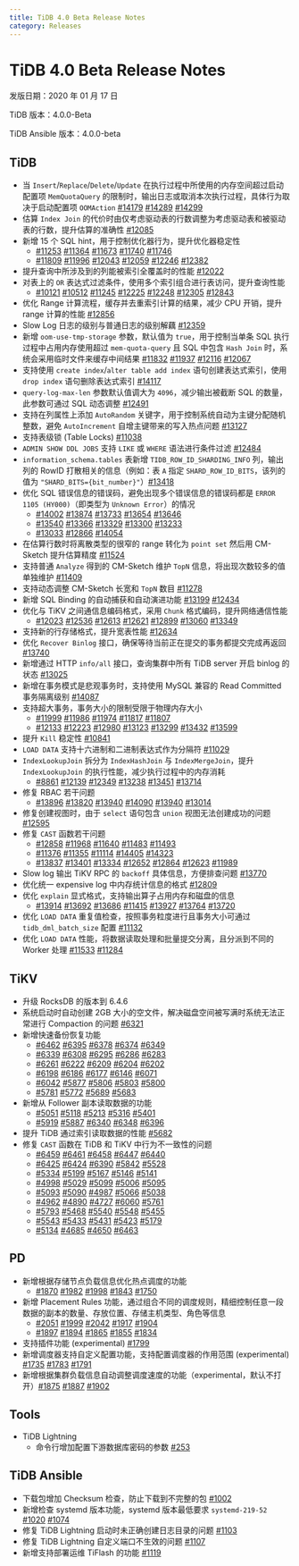 ```yaml
---
title: TiDB 4.0 Beta Release Notes
category: Releases
---
```


# TiDB 4.0 Beta Release Notes

发版日期：2020 年 01 月 17 日

TiDB 版本：4.0.0-Beta

TiDB Ansible 版本：4.0.0-beta

## TiDB

+ 当 `Insert`/`Replace`/`Delete`/`Update` 在执行过程中所使用的内存空间超过启动配置项 `MemQuotaQuery` 的限制时，输出日志或取消本次执行过程，具体行为取决于启动配置项 `OOMAction` [#14179](http://github.com/pingcap/tidb/pull/14179) [#14289](http://github.com/pingcap/tidb/pull/14289) [#14299](http://github.com/pingcap/tidb/pull/14299)
+ 估算 `Index Join` 的代价时由仅考虑驱动表的行数调整为考虑驱动表和被驱动表的行数，提升估算的准确性 [#12085](http://github.com/pingcap/tidb/pull/12085)
+ 新增  15 个 SQL hint，用于控制优化器行为，提升优化器稳定性
    - [#11253](http://github.com/pingcap/tidb/pull/11253) [#11364](http://github.com/pingcap/tidb/pull/11364) [#11673](http://github.com/pingcap/tidb/pull/11673) [#11740](http://github.com/pingcap/tidb/pull/11740) [#11746](http://github.com/pingcap/tidb/pull/11746)
    - [#11809](http://github.com/pingcap/tidb/pull/11809) [#11996](http://github.com/pingcap/tidb/pull/11996) [#12043](http://github.com/pingcap/tidb/pull/12043) [#12059](http://github.com/pingcap/tidb/pull/12059) [#12246](http://github.com/pingcap/tidb/pull/12246) [#12382](http://github.com/pingcap/tidb/pull/12382)
+ 提升查询中所涉及到的列能被索引全覆盖时的性能 [#12022](http://github.com/pingcap/tidb/pull/12022)
+ 对表上的 `OR` 表达式过滤条件，使用多个索引组合进行表访问，提升查询性能
    - [#10121](http://github.com/pingcap/tidb/pull/10121) [#10512](http://github.com/pingcap/tidb/pull/10512) [#11245](http://github.com/pingcap/tidb/pull/11245) [#12225](http://github.com/pingcap/tidb/pull/12225) [#12248](http://github.com/pingcap/tidb/pull/12248) [#12305](http://github.com/pingcap/tidb/pull/12305) [#12843](http://github.com/pingcap/tidb/pull/12843)
+ 优化 Range 计算流程，缓存并去重索引计算的结果，减少 CPU 开销，提升 range 计算的性能 [#12856](http://github.com/pingcap/tidb/pull/12856)
+ Slow Log 日志的级别与普通日志的级别解藕 [#12359](http://github.com/pingcap/tidb/pull/12359)
+ 新增 `oom-use-tmp-storage` 参数，默认值为 `true`，用于控制当单条 SQL 执行过程中占用内存使用超过 `mem-quota-query` 且 SQL 中包含 `Hash Join` 时，系统会采用临时文件来缓存中间结果 [#11832](http://github.com/pingcap/tidb/pull/11832) [#11937](http://github.com/pingcap/tidb/pull/11937) [#12116](http://github.com/pingcap/tidb/pull/12116) [#12067](http://github.com/pingcap/tidb/pull/12067)
+ 支持使用 `create index`/`alter table add index` 语句创建表达式索引，使用 `drop index` 语句删除表达式索引 [#14117](http://github.com/pingcap/tidb/pull/14117)
+ `query-log-max-len` 参数默认值调大为 `4096`，减少输出被截断 SQL 的数量，此参数可通过 SQL 动态调整 [#12491](http://github.com/pingcap/tidb/pull/12491)
+ 支持在列属性上添加 `AutoRandom` 关键字，用于控制系统自动为主键分配随机整数，避免 `AutoIncrement` 自增主键带来的写入热点问题 [#13127](http://github.com/pingcap/tidb/pull/13127)
+ 支持表级锁 (Table Locks) [#11038](http://github.com/pingcap/tidb/pull/11038)
+ `ADMIN SHOW DDL JOBS` 支持 `LIKE` 或 `WHERE` 语法进行条件过滤 [#12484](http://github.com/pingcap/tidb/pull/12484)
+ `information_schema.tables` 表新增 `TIDB_ROW_ID_SHARDING_INFO` 列，输出列的 RowID 打散相关的信息（例如：表 `A` 指定 `SHARD_ROW_ID_BITS`，该列的值为 `"SHARD_BITS={bit_number}"`）[#13418](http://github.com/pingcap/tidb/pull/13418)
+ 优化 SQL 错误信息的错误码，避免出现多个错误信息的错误码都是 `ERROR 1105 (HY000)`（即类型为 `Unknown Error`）的情况
    - [#14002](http://github.com/pingcap/tidb/pull/14002) [#13874](http://github.com/pingcap/tidb/pull/13874) [#13733](http://github.com/pingcap/tidb/pull/13733) [#13654](http://github.com/pingcap/tidb/pull/13654) [#13646](http://github.com/pingcap/tidb/pull/13646)
    - [#13540](http://github.com/pingcap/tidb/pull/13540) [#13366](http://github.com/pingcap/tidb/pull/13366) [#13329](http://github.com/pingcap/tidb/pull/13329) [#13300](http://github.com/pingcap/tidb/pull/13300) [#13233](http://github.com/pingcap/tidb/pull/13233)
    - [#13033](http://github.com/pingcap/tidb/pull/13033) [#12866](http://github.com/pingcap/tidb/pull/12866) [#14054](http://github.com/pingcap/tidb/pull/14054)
+ 在估算行数时将离散类型的很窄的 range 转化为 `point set` 然后用 CM-Sketch 提升估算精度 [#11524](http://github.com/pingcap/tidb/pull/11524)
+ 支持普通 `Analyze` 得到的 CM-Sketch 维护 `TopN` 信息，将出现次数较多的值单独维护 [#11409](http://github.com/pingcap/tidb/pull/11409)
+ 支持动态调整 CM-Sketch 长宽和 `TopN` 数目 [#11278](http://github.com/pingcap/tidb/pull/11278)
+ 新增 SQL Binding 的自动捕获和自动演进功能 [#13199](http://github.com/pingcap/tidb/pull/13199) [#12434](http://github.com/pingcap/tidb/pull/12434)
+ 优化与 TiKV 之间通信息编码格式，采用 `Chunk` 格式编码，提升网络通信性能
    - [#12023](http://github.com/pingcap/tidb/pull/12023) [#12536](http://github.com/pingcap/tidb/pull/12536) [#12613](http://github.com/pingcap/tidb/pull/12613) [#12621](http://github.com/pingcap/tidb/pull/12621) [#12899](http://github.com/pingcap/tidb/pull/12899) [#13060](http://github.com/pingcap/tidb/pull/13060) [#13349](http://github.com/pingcap/tidb/pull/13349)
+ 支持新的行存储格式，提升宽表性能 [#12634](http://github.com/pingcap/tidb/pull/12634)
+ 优化 `Recover Binlog` 接口，确保等待当前正在提交的事务都提交完成再返回 [#13740](http://github.com/pingcap/tidb/pull/13740)
+ 新增通过 HTTP `info/all` 接口，查询集群中所有 TiDB server 开启 binlog 的状态 [#13025](http://github.com/pingcap/tidb/pull/13025)
+ 新增在事务模式是悲观事务时，支持使用 MySQL 兼容的 Read Committed 事务隔离级别 [#14087](http://github.com/pingcap/tidb/pull/14087)
+ 支持超大事务，事务大小的限制受限于物理内存大小
    - [#11999](http://github.com/pingcap/tidb/pull/11999) [#11986](http://github.com/pingcap/tidb/pull/11986) [#11974](http://github.com/pingcap/tidb/pull/11974) [#11817](http://github.com/pingcap/tidb/pull/11817) [#11807](http://github.com/pingcap/tidb/pull/11807)
    - [#12133](http://github.com/pingcap/tidb/pull/12133) [#12223](http://github.com/pingcap/tidb/pull/12223) [#12980](http://github.com/pingcap/tidb/pull/12980) [#13123](http://github.com/pingcap/tidb/pull/13123) [#13299](http://github.com/pingcap/tidb/pull/13299) [#13432](http://github.com/pingcap/tidb/pull/13432) [#13599](http://github.com/pingcap/tidb/pull/13599)
+ 提升 `Kill` 稳定性 [#10841](http://github.com/pingcap/tidb/pull/10841)
+ `LOAD DATA` 支持十六进制和二进制表达式作为分隔符 [#11029](http://github.com/pingcap/tidb/pull/11029)
+ `IndexLookupJoin` 拆分为 `IndexHashJoin` 与 `IndexMergeJoin`，提升 `IndexLookupJoin` 的执行性能，减少执行过程中的内存消耗
    - [#8861](http://github.com/pingcap/tidb/pull/8861) [#12139](http://github.com/pingcap/tidb/pull/12139) [#12349](http://github.com/pingcap/tidb/pull/12349) [#13238](http://github.com/pingcap/tidb/pull/13238) [#13451](http://github.com/pingcap/tidb/pull/13451) [#13714](http://github.com/pingcap/tidb/pull/13714)
+ 修复 RBAC 若干问题
    - [#13896](http://github.com/pingcap/tidb/pull/13896) [#13820](http://github.com/pingcap/tidb/pull/13820) [#13940](http://github.com/pingcap/tidb/pull/13940) [#14090](http://github.com/pingcap/tidb/pull/14090) [#13940](http://github.com/pingcap/tidb/pull/13940) [#13014](http://github.com/pingcap/tidb/pull/13014)
+ 修复创建视图时，由于 `select` 语句包含 `union` 视图无法创建成功的问题 [#12595](http://github.com/pingcap/tidb/pull/12595)
+ 修复 `CAST` 函数若干问题
    - [#12858](http://github.com/pingcap/tidb/pull/12858) [#11968](http://github.com/pingcap/tidb/pull/11968) [#11640](http://github.com/pingcap/tidb/pull/11640) [#11483](http://github.com/pingcap/tidb/pull/11483) [#11493](http://github.com/pingcap/tidb/pull/11493)
    - [#11376](http://github.com/pingcap/tidb/pull/11376) [#11355](http://github.com/pingcap/tidb/pull/11355) [#11114](http://github.com/pingcap/tidb/pull/11114) [#14405](http://github.com/pingcap/tidb/pull/14405) [#14323](http://github.com/pingcap/tidb/pull/14323)
    - [#13837](http://github.com/pingcap/tidb/pull/13837) [#13401](http://github.com/pingcap/tidb/pull/13401) [#13334](http://github.com/pingcap/tidb/pull/13334) [#12652](http://github.com/pingcap/tidb/pull/12652) [#12864](http://github.com/pingcap/tidb/pull/12864) [#12623](http://github.com/pingcap/tidb/pull/12623) [#11989](http://github.com/pingcap/tidb/pull/11989)
+ Slow log 输出 TiKV RPC 的 `backoff` 具体信息，方便排查问题 [#13770](http://github.com/pingcap/tidb/pull/13770)
+ 优化统一 expensive log 中内存统计信息的格式 [#12809](http://github.com/pingcap/tidb/pull/12809)
+ 优化 `explain` 显式格式，支持输出算子占用内存和磁盘的信息
    - [#13914](http://github.com/pingcap/tidb/pull/13914) [#13692](http://github.com/pingcap/tidb/pull/13692) [#13686](http://github.com/pingcap/tidb/pull/13686) [#11415](http://github.com/pingcap/tidb/pull/11415) [#13927](http://github.com/pingcap/tidb/pull/13927) [#13764](http://github.com/pingcap/tidb/pull/13764) [#13720](http://github.com/pingcap/tidb/pull/13720)
+ 优化 `LOAD DATA` 重复值检查，按照事务粒度进行且事务大小可通过 `tidb_dml_batch_size` 配置 [#11132](http://github.com/pingcap/tidb/pull/11132)
+ 优化 `LOAD DATA` 性能，将数据读取处理和批量提交分离，且分派到不同的 Worker 处理 [#11533](http://github.com/pingcap/tidb/pull/11533) [#11284](http://github.com/pingcap/tidb/pull/11284)

## TiKV

+ 升级 RocksDB 的版本到 6.4.6
+ 系统启动时自动创建 2GB 大小的空文件，解决磁盘空间被写满时系统无法正常进行 Compaction 的问题 [#6321](https://github.com/tikv/tikv/pull/6321)
+ 新增快速备份恢复功能
    - [#6462](https://github.com/tikv/tikv/pull/6462) [#6395](https://github.com/tikv/tikv/pull/6395) [#6378](https://github.com/tikv/tikv/pull/6378) [#6374](https://github.com/tikv/tikv/pull/6374) [#6349](https://github.com/tikv/tikv/pull/6349)
    - [#6339](https://github.com/tikv/tikv/pull/6339) [#6308](https://github.com/tikv/tikv/pull/6308) [#6295](https://github.com/tikv/tikv/pull/6295) [#6286](https://github.com/tikv/tikv/pull/6286) [#6283](https://github.com/tikv/tikv/pull/6283)
    - [#6261](https://github.com/tikv/tikv/pull/6261) [#6222](https://github.com/tikv/tikv/pull/6222) [#6209](https://github.com/tikv/tikv/pull/6209) [#6204](https://github.com/tikv/tikv/pull/6204) [#6202](https://github.com/tikv/tikv/pull/6202)
    - [#6198](https://github.com/tikv/tikv/pull/6198) [#6186](https://github.com/tikv/tikv/pull/6186) [#6177](https://github.com/tikv/tikv/pull/6177) [#6146](https://github.com/tikv/tikv/pull/6146) [#6071](https://github.com/tikv/tikv/pull/6071)
    - [#6042](https://github.com/tikv/tikv/pull/6042) [#5877](https://github.com/tikv/tikv/pull/5877) [#5806](https://github.com/tikv/tikv/pull/5806) [#5803](https://github.com/tikv/tikv/pull/5803) [#5800](https://github.com/tikv/tikv/pull/5800)
    - [#5781](https://github.com/tikv/tikv/pull/5781) [#5772](https://github.com/tikv/tikv/pull/5772) [#5689](https://github.com/tikv/tikv/pull/5689) [#5683](https://github.com/tikv/tikv/pull/5683)
+ 新增从 Follower 副本读取数据的功能
    - [#5051](https://github.com/tikv/tikv/pull/5051) [#5118](https://github.com/tikv/tikv/pull/5118) [#5213](https://github.com/tikv/tikv/pull/5213) [#5316](https://github.com/tikv/tikv/pull/5316) [#5401](https://github.com/tikv/tikv/pull/5401)
    - [#5919](https://github.com/tikv/tikv/pull/5919) [#5887](https://github.com/tikv/tikv/pull/5887) [#6340](https://github.com/tikv/tikv/pull/6340) [#6348](https://github.com/tikv/tikv/pull/6348) [#6396](https://github.com/tikv/tikv/pull/6396)
+ 提升 TiDB 通过索引读取数据的性能 [#5682](https://github.com/tikv/tikv/pull/5682)
+ 修复 `CAST` 函数在 TiDB 和 TiKV 中行为不一致性的问题
    - [#6459](https://github.com/tikv/tikv/pull/6459) [#6461](https://github.com/tikv/tikv/pull/6461) [#6458](https://github.com/tikv/tikv/pull/6458) [#6447](https://github.com/tikv/tikv/pull/6447) [#6440](https://github.com/tikv/tikv/pull/6440)
    - [#6425](https://github.com/tikv/tikv/pull/6425) [#6424](https://github.com/tikv/tikv/pull/6424) [#6390](https://github.com/tikv/tikv/pull/6390) [#5842](https://github.com/tikv/tikv/pull/5842) [#5528](https://github.com/tikv/tikv/pull/5528)
    - [#5334](https://github.com/tikv/tikv/pull/5334) [#5199](https://github.com/tikv/tikv/pull/5199) [#5167](https://github.com/tikv/tikv/pull/5167) [#5146](https://github.com/tikv/tikv/pull/5146) [#5141](https://github.com/tikv/tikv/pull/5141)
    - [#4998](https://github.com/tikv/tikv/pull/4998) [#5029](https://github.com/tikv/tikv/pull/5029) [#5099](https://github.com/tikv/tikv/pull/5099) [#5006](https://github.com/tikv/tikv/pull/5006) [#5095](https://github.com/tikv/tikv/pull/5095)
    - [#5093](https://github.com/tikv/tikv/pull/5093) [#5090](https://github.com/tikv/tikv/pull/5090) [#4987](https://github.com/tikv/tikv/pull/4987) [#5066](https://github.com/tikv/tikv/pull/5066) [#5038](https://github.com/tikv/tikv/pull/5038)
    - [#4962](https://github.com/tikv/tikv/pull/4962) [#4890](https://github.com/tikv/tikv/pull/4890) [#4727](https://github.com/tikv/tikv/pull/4727) [#6060](https://github.com/tikv/tikv/pull/6060) [#5761](https://github.com/tikv/tikv/pull/5761)
    - [#5793](https://github.com/tikv/tikv/pull/5793) [#5468](https://github.com/tikv/tikv/pull/5468) [#5540](https://github.com/tikv/tikv/pull/5540) [#5548](https://github.com/tikv/tikv/pull/5548) [#5455](https://github.com/tikv/tikv/pull/5455)
    - [#5543](https://github.com/tikv/tikv/pull/5543) [#5433](https://github.com/tikv/tikv/pull/5433) [#5431](https://github.com/tikv/tikv/pull/5431) [#5423](https://github.com/tikv/tikv/pull/5423) [#5179](https://github.com/tikv/tikv/pull/5179)
    - [#5134](https://github.com/tikv/tikv/pull/5134) [#4685](https://github.com/tikv/tikv/pull/4685) [#4650](https://github.com/tikv/tikv/pull/4650) [#6463](https://github.com/tikv/tikv/pull/6463)

## PD

+ 新增根据存储节点负载信息优化热点调度的功能
    - [#1870](https://github.com/pingcap/pd/pull/1870) [#1982](https://github.com/pingcap/pd/pull/1982) [#1998](https://github.com/pingcap/pd/pull/1998) [#1843](https://github.com/pingcap/pd/pull/1843) [#1750](https://github.com/pingcap/pd/pull/1750)
+ 新增 Placement Rules 功能，通过组合不同的调度规则，精细控制任意一段数据的副本的数量、存放位置、存储主机类型、角色等信息
    - [#2051](https://github.com/pingcap/pd/pull/2051) [#1999](https://github.com/pingcap/pd/pull/1999) [#2042](https://github.com/pingcap/pd/pull/2042) [#1917](https://github.com/pingcap/pd/pull/1917) [#1904](https://github.com/pingcap/pd/pull/1904)
    - [#1897](https://github.com/pingcap/pd/pull/1897) [#1894](https://github.com/pingcap/pd/pull/1894) [#1865](https://github.com/pingcap/pd/pull/1865) [#1855](https://github.com/pingcap/pd/pull/1855) [#1834](https://github.com/pingcap/pd/pull/1834)
+ 支持插件功能 (experimental) [#1799](https://github.com/pingcap/pd/pull/1799)
+ 新增调度器支持自定义配置功能，支持配置调度器的作用范围 (experimental) [#1735](https://github.com/pingcap/pd/pull/1735) [#1783](https://github.com/pingcap/pd/pull/1783) [#1791](https://github.com/pingcap/pd/pull/1791)
+ 新增根据集群负载信息自动调整调度速度的功能（experimental，默认不打开）[#1875](https://github.com/pingcap/pd/pull/1875) [#1887](https://github.com/pingcap/pd/pull/1887) [#1902](https://github.com/pingcap/pd/pull/1902)

## Tools

+ TiDB Lightning
    - 命令行增加配置下游数据库密码的参数 [#253](https://github.com/pingcap/tidb-lightning/pull/253)

## TiDB Ansible

+ 下载包增加 Checksum 检查，防止下载到不完整的包 [#1002](https://github.com/pingcap/tidb-ansible/pull/1002)
+ 新增检查 systemd 版本功能，systemd 版本最低要求 `systemd-219-52` [#1020](https://github.com/pingcap/tidb-ansible/pull/1020) [#1074](https://github.com/pingcap/tidb-ansible/pull/1074)
+ 修复 TiDB Lightning 启动时未正确创建日志目录的问题 [#1103](https://github.com/pingcap/tidb-ansible/pull/1103)
+ 修复 TiDB Lightning 自定义端口不生效的问题 [#1107](https://github.com/pingcap/tidb-ansible/pull/1107)
+ 新增支持部署运维 TiFlash 的功能 [#1119](https://github.com/pingcap/tidb-ansible/pull/1119)
